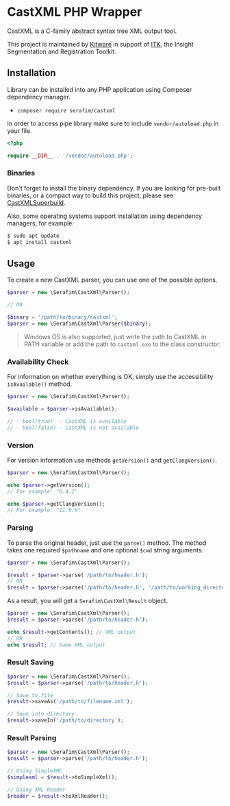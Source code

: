 # CastXML PHP Wrapper

CastXML is a C-family abstract syntax tree XML output tool.

This project is maintained by [Kitware](https://www.kitware.com/) in support 
of [ITK](https://itk.org/), the Insight Segmentation and Registration Toolkit.

## Installation

Library can be installed into any PHP application using Composer dependency manager.

- `composer require serafim/castxml`

In order to access pipe library make sure to include `vendor/autoload.php` in your file.

```php
<?php

require __DIR__ . '/vendor/autoload.php';
```

### Binaries

Don't forget to install the binary dependency. If you are looking for pre-built
binaries, or a compact way to build this project, please see 
[CastXMLSuperbuild](https://github.com/CastXML/CastXMLSuperbuild).

Also, some operating systems support installation using dependency managers, 
for example:

```sh
$ sudo apt update
$ apt install castxml
```

## Usage

To create a new CastXML parser, you can use one of the possible options.

```php
$parser = new \Serafim\CastXml\Parser();

// OR

$binary = '/path/to/binary/castxml';
$parser = new \Serafim\CastXml\Parser($binary);
```

> Windows OS is also supported, just write the path to CastXML in PATH
> variable or add the path to `castxml.exe` to the class constructor.

### Availability Check

For information on whether everything is OK, simply use the accessibility 
`isAvailable()` method.

```php
$parser = new \Serafim\CastXml\Parser();

$available = $parser->isAvailable();

// - bool(true)  - CastXML is available
// - bool(false) - CastXML is not available
```

### Version

For version information use methods `getVersion()` and `getClangVersion()`.

```php
$parser = new \Serafim\CastXml\Parser();

echo $parser->getVersion();
// For example: "0.4.2"

echo $parser->getClangVersion();
// For example: "11.0.0"
```

### Parsing

To parse the original header, just use the `parse()` method. The method takes 
one required `$pathname` and one optional `$cwd` string arguments.

```php
$parser = new \Serafim\CastXml\Parser();

$result = $parser->parse('/path/to/header.h');
// OR
$result = $parser->parse('/path/to/header.h', '/path/to/working_directory');
```

As a result, you will get a `Serafim\CastXml\Result` object.

```php
$parser = new \Serafim\CastXml\Parser();
$result = $parser->parse('/path/to/header.h');

echo $result->getContents(); // XML output
// OR
echo $result; // Same XML output
```

### Result Saving

```php
$parser = new \Serafim\CastXml\Parser();
$result = $parser->parse('/path/to/header.h');

// Save to file
$result->saveAs('/path/to/filename.xml');

// Save into directory
$result->saveIn('/path/to/directory');
```

### Result Parsing

```php
$parser = new \Serafim\CastXml\Parser();
$result = $parser->parse('/path/to/header.h');

// Using SimpleXML
$simplexml = $result->toSimpleXml();

// Using XML Reader
$reader = $result->toXmlReader();
```
